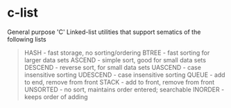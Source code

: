# c-list
General purpose 'C' Linked-list utilities that support sematics of the following lists
>
> HASH - fast storage, no sorting/ordering
> BTREE - fast sorting for larger data sets
> ASCEND - simple sort, good for small data sets
> DESCEND - reverse sort, for small data sets
> UASCEND - case insensitive sorting
> UDESCEND - case insensitive sorting
> QUEUE - add to end, remove from front
> STACK - add to front, remove from front
> UNSORTED - no sort, maintains order entered; searchable
> INORDER - keeps order of adding
